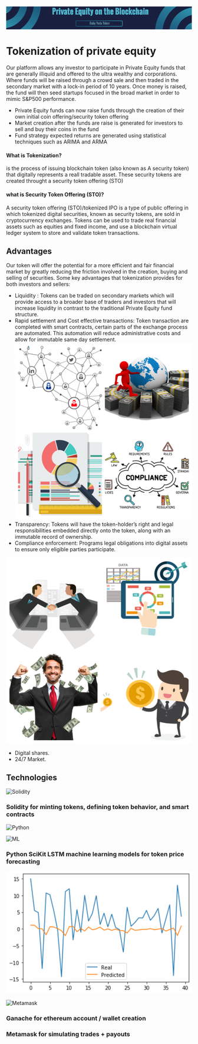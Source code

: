 ![header](imges/header.png)
# Tokenization of private equity 

Our platform allows any investor to participate in Private Equity funds that are generally illiquid and offered to the ultra wealthy and corporations. Where funds will be raised through a crowd sale and then traded in the secondary market with a lock-in period of 10 years. Once money is raised, the fund will then seed startups focused in the broad market in order to mimic S&P500 performance.


- Private Equity funds can now raise funds through the creation of their own initial coin offering/security token offering 
- Market creation after the funds are raise is generated for investors to sell and buy their coins in the fund
- Fund strategy expected returns are generated using statistical techniques such as ARIMA and ARMA  


#### What is Tokenization?
  is the process of issuing blockchain token (also known as A security token) that digitally represents a reall tradable asset. These security tokens are created throught a security token offering (STO) 
  
 #### what is Security Token Offering (STO)?
  A security token offering (STO)/tokenized IPO is a type of public offering in which tokenized digital securities, known as security tokens, are sold in cryptocurrency exchanges. Tokens can be used to trade real financial assets such as equities and fixed income, and use a blockchain virtual ledger system to store and validate token transactions.


## Advantages 
Our token will offer the potential for a more efficient and fair financial market by greatly reducing the friction involved in the creation, buying and selling of securities. Some key advantages that tokenization provides for both investors and sellers:
  - Liquidity : Tokens can be traded on secondary markets which will provide access to a broader base of traders and investors that will increase liquidity in contrast to the traditional Private Equity fund structure. 
  - Rapid settlement and Cost effective transactions: Token transaction are completed with smart contracts, certain parts of the exchange process are automated. This automation will reduce administrative costs and allow for immutable same day settlement.           ![Advan1](imges/Advan.png)
  - Transparency:  Tokens will have the token-holder’s right and legal responsibilities embedded directly onto the token, along with an immutable record of ownership.
  - Compliance enforcement: Programs legal obligations into digital assets to ensure only eligible parties participate.

   ![advan1](imges/advan-2.png)
   - Digital shares.
   - 24/7 Market.
   
   






## Technologies
![Solidity](https://hackernoon.com/hn-images/1*6hFbv6Q21jOuBbpVRtmnDg.png)

### Solidity for minting tokens, defining token behavior, and smart contracts

![Python](https://awaywithideas.com/wp-content/uploads/2019/10/Python.svg_-e1571602766898.png)                       

![ML](https://cdn.iconscout.com/icon/premium/png-256-thumb/machine-learning-23-911028.png)

### Python SciKit LSTM machine learning models for token price forecasting 

![LSTM](screenshots/LSTM_Projections.PNG)


![Metamask](https://walletconnect.org/static/metamask-69ce6b56bbc9953dfb4aecebdf88729b.png)

### Ganache for ethereum account / wallet creation 
### Metamask for simulating trades + payouts

